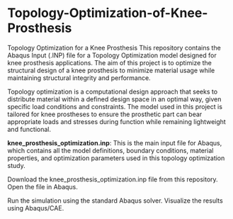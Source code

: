 # Topology-Optimization-of-Knee-Prosthesis
Topology Optimization for a Knee Prosthesis
This repository contains the Abaqus Input (.INP) file for a Topology Optimization model designed for knee prosthesis applications. The aim of this project is to optimize the structural design of a knee prosthesis to minimize material usage while maintaining structural integrity and performance.

Topology optimization is a computational design approach that seeks to distribute material within a defined design space in an optimal way, given specific load conditions and constraints. The model used in this project is tailored for knee prostheses to ensure the prosthetic part can bear appropriate loads and stresses during function while remaining lightweight and functional.

**knee_prosthesis_optimization.inp**: This is the main input file for Abaqus, which contains all the model definitions, boundary conditions, material properties, and optimization parameters used in this topology optimization study.

Download the knee_prosthesis_optimization.inp file from this repository.
Open the file in Abaqus.

Run the simulation using the standard Abaqus solver.
Visualize the results using Abaqus/CAE.
